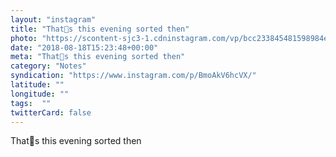 ```yaml
---
layout: "instagram"
title: "Thats this evening sorted then"
photo: "https://scontent-sjc3-1.cdninstagram.com/vp/bcc233845481598984e870e9125a219e/5BF81231/t51.2885-15/e35/38097496_368025677270244_5698054724155080704_n.jpg"
date: "2018-08-18T15:23:48+00:00"
meta: "Thats this evening sorted then"
category: "Notes"
syndication: "https://www.instagram.com/p/BmoAkV6hcVX/"
latitude: ""
longitude: ""
tags:  ""
twitterCard: false
---
```

Thats this evening sorted then
